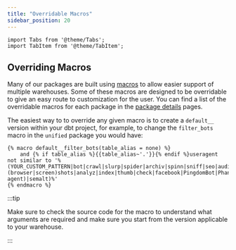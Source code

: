 ```yaml
---
title: "Overridable Macros"
sidebar_position: 20
---
```

```mdx-code-block
import Tabs from '@theme/Tabs';
import TabItem from '@theme/TabItem';
```

## Overriding Macros

Many of our packages are built using [macros](https://docs.getdbt.com/docs/build/jinja-macros) to allow easier support of multiple warehouses. Some of these macros are designed to be overridable to give an easy route to customization for the user. You can find a list of the overridable macros for each package in the [package details](/docs/modeling-your-data/modeling-your-data-with-dbt/dbt-models/index.md) pages.

The easiest way to to override any given macro is to create a `default__` version within your dbt project, for example, to change the `filter_bots` macro in the `unified` package you would have:

```jinja2 title="your_dbt_project/macros/filter_bots.sql"
{% macro default__filter_bots(table_alias = none) %}
    and {% if table_alias %}{{table_alias~'.'}}{% endif %}useragent not similar to '%(YOUR_CUSTOM_PATTERN|bot|crawl|slurp|spider|archiv|spinn|sniff|seo|audit|survey|pingdom|worm|capture|(browser|screen)shots|analyz|index|thumb|check|facebook|PingdomBot|PhantomJS|YandexBot|Twitterbot|a_archiver|facebookexternalhit|Bingbot|BingPreview|Googlebot|Baiduspider|360(Spider|User-agent)|semalt)%'
{% endmacro %}
```

:::tip

Make sure to check the source code for the macro to understand what arguments are required and make sure you start from the version applicable to your warehouse.

:::
